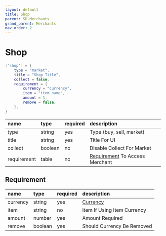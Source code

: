 ```yaml
---
layout: default
title: Shop
parent: SD-Merchants
grand_parent: Merchants
nav_order: 2
---
```


# Shop

```lua
['shop'] = {
    type = "market",
    title = "Shop Title",
    collect = false, 
    requirement = {
        currency = "currency",
        item = "item_name",
        amount = 1,
        remove = false,
    },
}
```

| name            | type           | required     | description                    | 
|:----------------|:---------------|:-------------|:-------------------------------|
| type            | string         | yes          | Type (buy, sell, market)       | 
| title           | string         | yes          | Title For UI                   |
| collect         | boolean        | no           | Disable Collect For Market     |
| requirement     | table          | no           | [Requirement](#requirement) To Access Merchant |

## Requirement
| name            | type           | required     | description                    |
|:----------------|:---------------|:-------------|:-------------------------------|
| currency        | string         | yes          | [Currency](config-file/#sv_currencieslua)                   |  
| item            | string         | no           | Item If Using Item Currency    | 
| amount          | number         | yes          | Amount Required                | 
| remove          | boolean        | yes          | Should Currency Be Removed     |